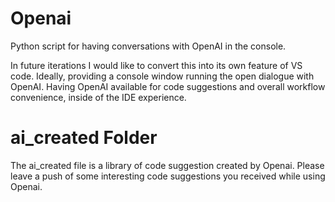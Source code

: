 # Openai
 Python script for having conversations with OpenAI in the console.
 
 In future iterations I would like to convert this into its own feature of VS code. Ideally, providing a console window running the open dialogue with OpenAI. Having OpenAI available for code suggestions and overall workflow convenience, inside of the IDE experience.

# ai_created Folder
The ai_created file is a library of code suggestion created by Openai. Please leave a push of some interesting code suggestions you received while using Openai.

